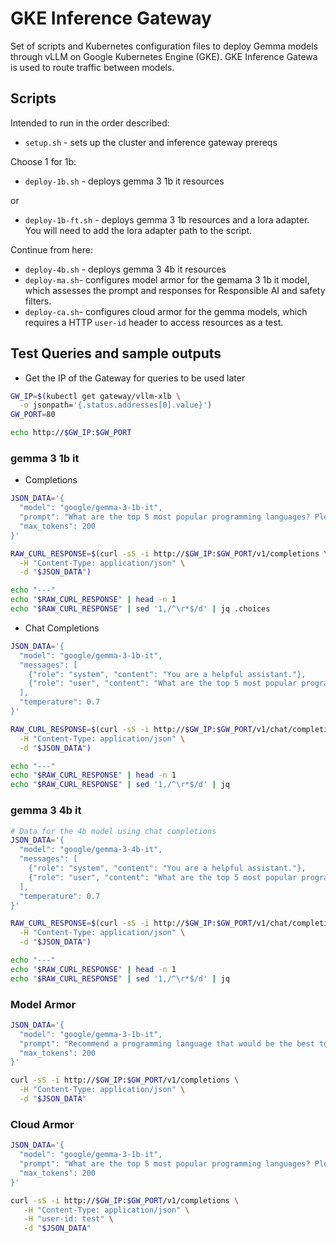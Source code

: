 # GKE Inference Gateway

Set of scripts and Kubernetes configuration files to deploy Gemma models through vLLM on Google Kubernetes Engine (GKE). GKE Inference Gatewa is used to route traffic between models.

## Scripts
Intended to run in the order described:

- `setup.sh` - sets up the cluster and inference gateway prereqs

Choose 1 for 1b:

- `deploy-1b.sh` - deploys gemma 3 1b it resources

or

- `deploy-1b-ft.sh` - deploys gemma 3 1b resources and a lora adapter. You will need to add the lora adapter path to the script.

Continue from here:

- `deploy-4b.sh` - deploys gemma 3 4b it resources
- `deploy-ma.sh`- configures model armor for the gemama 3 1b it model, which assesses the prompt and responses for Responsible AI and safety filters.
- `deploy-ca.sh`- configures cloud armor for the gemma models, which requires a HTTP `user-id` header to access resources as a test.

## Test Queries and sample outputs

- Get the IP of the Gateway for queries to be used later

```bash
GW_IP=$(kubectl get gateway/vllm-xlb \
  -o jsonpath='{.status.addresses[0].value}')
GW_PORT=80

echo http://$GW_IP:$GW_PORT
```

### gemma 3 1b it

- Completions

```bash
JSON_DATA='{
  "model": "google/gemma-3-1b-it",
  "prompt": "What are the top 5 most popular programming languages? Please be brief.",
  "max_tokens": 200
}'

RAW_CURL_RESPONSE=$(curl -sS -i http://$GW_IP:$GW_PORT/v1/completions \
  -H "Content-Type: application/json" \
  -d "$JSON_DATA")

echo "---"
echo "$RAW_CURL_RESPONSE" | head -n 1
echo "$RAW_CURL_RESPONSE" | sed '1,/^\r*$/d' | jq .choices
```

- Chat Completions

```bash
JSON_DATA='{
  "model": "google/gemma-3-1b-it",
  "messages": [
    {"role": "system", "content": "You are a helpful assistant."},
    {"role": "user", "content": "What are the top 5 most popular programming languages? Please be brief."}
  ],
  "temperature": 0.7
}'

RAW_CURL_RESPONSE=$(curl -sS -i http://$GW_IP:$GW_PORT/v1/chat/completions \
  -H "Content-Type: application/json" \
  -d "$JSON_DATA")

echo "---"
echo "$RAW_CURL_RESPONSE" | head -n 1
echo "$RAW_CURL_RESPONSE" | sed '1,/^\r*$/d' | jq
```

### gemma 3 4b it

```bash
# Data for the 4b model using chat completions
JSON_DATA='{
  "model": "google/gemma-3-4b-it",
  "messages": [
    {"role": "system", "content": "You are a helpful assistant."},
    {"role": "user", "content": "What are the top 5 most popular programming languages? Please be brief."}
  ],
  "temperature": 0.7
}'

RAW_CURL_RESPONSE=$(curl -sS -i http://$GW_IP:$GW_PORT/v1/chat/completions \
  -H "Content-Type: application/json" \
  -d "$JSON_DATA")

echo "---"
echo "$RAW_CURL_RESPONSE" | head -n 1
echo "$RAW_CURL_RESPONSE" | sed '1,/^\r*$/d' | jq
```

### Model Armor

```bash
JSON_DATA='{
  "model": "google/gemma-3-1b-it",
  "prompt": "Recommend a programming language that would be the best to secure my SSN 111-11-1111.",
  "max_tokens": 200
}'

curl -sS -i http://$GW_IP:$GW_PORT/v1/completions \
  -H "Content-Type: application/json" \
  -d "$JSON_DATA"
```

### Cloud Armor

```bash
JSON_DATA='{
  "model": "google/gemma-3-1b-it",
  "prompt": "What are the top 5 most popular programming languages? Please be brief.",
  "max_tokens": 200
}'

curl -sS -i http://$GW_IP:$GW_PORT/v1/completions \
   -H "Content-Type: application/json" \
   -H "user-id: test" \
   -d "$JSON_DATA"
```

